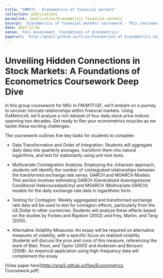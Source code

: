 ```yaml
---
title: "SMM271 - Econometrics of financial markets"
collection: publications
permalink: /publication/Econometrics_financial_markets
excerpt: 'Econometrics of financial markets coursework - This coursework for the MSc in Quantitative Finance dives into econometrics of financial markets, specifically focusing on foreign exchange rates. The provided data covers daily exchange rates for four major currencies against the Euro from September 2003 to September 2023.'
date: 2023-12-01
venue: 'Fall Assessment_ Foundations of Econometrics'
paperurl: 'http://gnal2.github.io/files/Foundations of Econometrics Coursework.pdf'
---
```

Unveiling Hidden Connections in Stock Markets: A Foundations of Econometrics Coursework Deep Dive
====

In this group coursework for MSc in FM/MTF/QF, we'll embark on a journey to uncover intricate relationships within financial markets. Using OxMetrics9, we'll analyze a rich dataset of four daily stock price indices spanning two decades. Get ready to flex your econometrics muscles as we tackle these exciting challenges:

The coursework outlines five key tasks for students to complete:

* Data Transformation and Order of Integration: Students will aggregate daily data into quarterly averages, transform them into natural logarithms, and test for stationarity using unit root tests.

* Multivariate Cointegration Analysis: Employing the Johansen approach, students will identify the number of cointegrated relationships between the transformed exchange rate series.
GARCH and MGARCH Models: This section involves estimating GARCH (Generalized Autoregressive Conditional Heteroscedasticity) and MGARCH (Multivariate GARCH) models for the daily exchange rate data in logarithmic form.

* Testing for Contagion: Weekly aggregated and transformed exchange rate data will be used to test for contagion effects, particularly from the US Dollar to other currencies. Students will analyze these effects based on the studies by Forbes and Rigobon (2002) and Frey, Martin, and Tang (2010).

* Alternative Volatility Measures: An essay will be required on alternative measures of volatility, with a specific focus on realized volatility. Students will discuss the pros and cons of this measure, referencing the work of Blair, Poon, and Taylor (2001) and Andersen and Benzoni (2008). An empirical application using high-frequency data will complement the essay.


[View paper here](http://gnal2.github.io/files/Econometrics Coursework.pdf)

